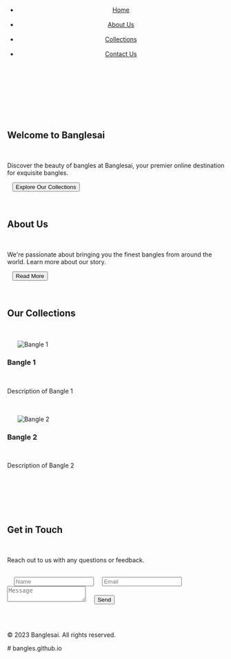 <!DOCTYPE html>  
<html lang="en">  
<head>  
  <meta charset="UTF-8">  
  <meta name="viewport" content="width=device-width, initial-scale=1.0">  
  <title>Banglesai - Your One-Stop Bangle Destination</title>  
  <link rel="stylesheet" href="https://github.com/lakshrahul/bangles.github.io/blob/main/style.css">  
</head>  
<body>  
  <header>  
   <nav>  
    <ul>  
      <li><a href="#home">Home</a></li>  
      <li><a href="#about">About Us</a></li>  
      <li><a href="#collections">Collections</a></li>  
      <li><a href="#contact">Contact Us</a></li>  
    </ul>  
   </nav>  
  </header>  
  <main>  
   <section id="home">  
    <h1>Welcome to Banglesai</h1>  
    <p>Discover the beauty of bangles at Banglesai, your premier online destination for exquisite bangles.</p>  
    <button>Explore Our Collections</button>  
   </section>  
   <section id="about">  
    <h2>About Us</h2>  
    <p>We're passionate about bringing you the finest bangles from around the world. Learn more about our story.</p>  
    <button>Read More</button>  
   </section>  
   <section id="collections">  
    <h2>Our Collections</h2>  
    <div class="collection-grid">  
      <div class="collection-item">  
       <img src="image1.jpg" alt="Bangle 1">  
       <h3>Bangle 1</h3>  
       <p> Description of Bangle 1</p>  
      </div>  
      <div class="collection-item">  
       <img src="image2.jpg" alt="Bangle 2">  
       <h3>Bangle 2</h3>  
       <p> Description of Bangle 2</p>  
      </div>  
      <!-- Add more collection items here -->  
    </div>  
   </section>  
   <section id="contact">  
    <h2>Get in Touch</h2>  
    <p>Reach out to us with any questions or feedback.</p>  
    <form>  
      <input type="text" placeholder="Name">  
      <input type="email" placeholder="Email">  
      <textarea placeholder="Message"></textarea>  
      <button>Send</button>  
    </form>  
   </section>  
  </main>  
  <footer>  
   <p>&copy; 2023 Banglesai. All rights reserved.</p>  
  </footer>  
</body>  
</html>
# bangles.github.io
